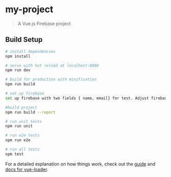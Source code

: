 # my-project

> A Vue.js Firebase project

## Build Setup

``` bash
# install dependencies
npm install

# serve with hot reload at localhost:8080
npm run dev

# build for production with minification
npm run build

# set up firebase
set up firebase with two fields { name, email} for test. Adjust firebase url and run the app

#build project
npm run build --report

# run unit tests
npm run unit

# run e2e tests
npm run e2e

# run all tests
npm test
```

For a detailed explanation on how things work, check out the [guide](http://vuejs-templates.github.io/webpack/) and [docs for vue-loader](http://vuejs.github.io/vue-loader).
